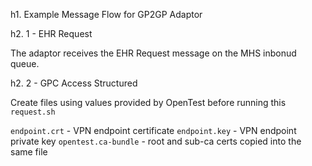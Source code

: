 h1. Example Message Flow for GP2GP Adaptor

h2. 1 - EHR Request

The adaptor receives the EHR Request message on the MHS inbonud queue.

h2. 2 - GPC Access Structured

Create files using values provided by OpenTest before running this `request.sh`

`endpoint.crt` - VPN endpoint certificate
`endpoint.key` - VPN endpoint private key
`opentest.ca-bundle` - root and sub-ca certs copied into the same file